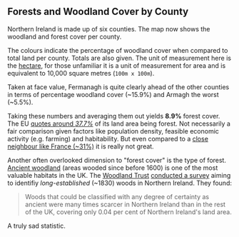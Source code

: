 ## Forests and Woodland Cover by County

Northern Ireland is made up of six counties. The map now shows 
the woodland and forest cover per county.

The colours indicate the percentage of woodland cover when compared to 
total land per county. Totals are also given. The unit of measurement 
here is the [hectare](https://en.wikipedia.org/wiki/Hectare), for those 
unfamiliar it is a unit of measurement for area and is equivalent to 
10,000 square metres (`100m x 100m`).

Taken at face value, Fermanagh is quite clearly ahead of the other counties 
in terms of percentage woodland cover (~15.9%) and Armagh the worst (~5.5%).

Taking these numbers and averaging them out yields **8.9%** forest cover. The EU 
[quotes around *37.7%*](https://www.europarl.europa.eu/factsheets/en/sheet/105/the-european-union-and-forests#:~:text=In%20total%2C%20forests%20cover%2037.7,10)
of its land area being forest. Not necessarily a fair comparison given factors like 
population density, feasible economic activity (e.g. farming) and habitability. But even
compared to a [close neighbour like France (~31%)](https://www.economist.com/europe/2019/07/20/why-frances-forests-are-getting-bigger)
it is really not great.

Another often overlooked dimension to "forest cover" is the type of forest. [Ancient woodland](https://www.woodlandtrust.org.uk/trees-woods-and-wildlife/habitats/ancient-woodland/)
(areas wooded since before 1600) is one of the most valuable habitats in the UK. The [Woodland Trust](https://www.woodlandtrust.org.uk/)
[conducted a survey](https://ati.woodlandtrust.org.uk/back-on-the-map) aiming to identifiy *long-established* (~1830) woods in Northern Ireland. They found: 

> Woods that could be classified with any degree of certainty as ancient were many times scarcer in Northern Ireland than in the rest of the UK, covering only 0.04 per cent of Northern Ireland's land area.

A truly sad statistic.